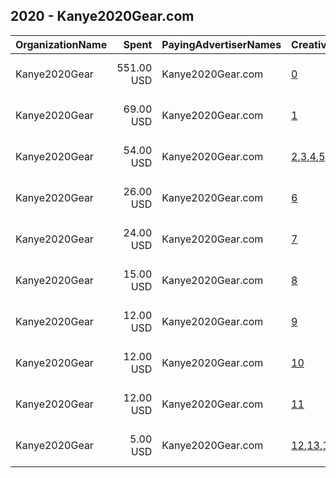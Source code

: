 ## 2020 - Kanye2020Gear.com 
|OrganizationName|Spent|PayingAdvertiserNames|CreativeUrls|Impressions|Genders|AgeBrackets|CountryCodes|BillingAddresses|CandidateBallotInformation|
|:---|---:|:---|:---|---:|:---|:---|:---|:---|:---|
|Kanye2020Gear|551.00 USD|Kanye2020Gear.com|[0](https://www.snap.com/political-ads/asset/293bf8be88b66f6ea171a94e1ded9b99d02829f2a827369b2f2db9c8d497ffef?mediaType=mp4)|403,121||16-24|united states|"73 Windsong Ct,EAST AMHERST,14051,US"|Kanye West|
|Kanye2020Gear|69.00 USD|Kanye2020Gear.com|[1](https://www.snap.com/political-ads/asset/293bf8be88b66f6ea171a94e1ded9b99d02829f2a827369b2f2db9c8d497ffef?mediaType=mp4)|28,207||15-30|united states|"73 Windsong Ct,EAST AMHERST,14051,US"|Kanye West|
|Kanye2020Gear|54.00 USD|Kanye2020Gear.com|[2](https://www.snap.com/political-ads/asset/591dfd392d9e4ca74928b67eb259158d6ee39866c4a04920bf9bbadb72b01050?mediaType=png),[3](https://www.snap.com/political-ads/asset/ff6ac16466141a26727fdba0d97e6bda6eac099fb3e4529e9e1cccf6efb951c8?mediaType=png),[4](https://www.snap.com/political-ads/asset/65c52f679b3f04455d7bf1e717cada341e6de677be0d27c4f377f9e3a1d49451?mediaType=png),[5](https://www.snap.com/political-ads/asset/fedb0271e659d4c94771a766c597c7bc34ed74ecd473b646757df91ab18cda0b?mediaType=png)|75,226||18-24|united states|"73 Windsong Ct,EAST AMHERST,14051,US"||
|Kanye2020Gear|26.00 USD|Kanye2020Gear.com|[6](https://www.snap.com/political-ads/asset/293bf8be88b66f6ea171a94e1ded9b99d02829f2a827369b2f2db9c8d497ffef?mediaType=mp4)|22,761||16-24|united states|"73 Windsong Ct,EAST AMHERST,14051,US"|Kanye West|
|Kanye2020Gear|24.00 USD|Kanye2020Gear.com|[7](https://www.snap.com/political-ads/asset/fedb0271e659d4c94771a766c597c7bc34ed74ecd473b646757df91ab18cda0b?mediaType=png)|6,680||18-36|united states|"73 Windsong Ct,EAST AMHERST,14051,US"|Kanye West|
|Kanye2020Gear|15.00 USD|Kanye2020Gear.com|[8](https://www.snap.com/political-ads/asset/2ad81cdcbb1078d89737f343eefb95daea1227cd30004b4942a3ef5dcf2f227b?mediaType=mp4)|11,873||16-25|united states|"73 Windsong Ct,EAST AMHERST,14051,US"||
|Kanye2020Gear|12.00 USD|Kanye2020Gear.com|[9](https://www.snap.com/political-ads/asset/293bf8be88b66f6ea171a94e1ded9b99d02829f2a827369b2f2db9c8d497ffef?mediaType=mp4)|9,512||16-24|united states|"73 Windsong Ct,EAST AMHERST,14051,US"|Kanye West|
|Kanye2020Gear|12.00 USD|Kanye2020Gear.com|[10](https://www.snap.com/political-ads/asset/293bf8be88b66f6ea171a94e1ded9b99d02829f2a827369b2f2db9c8d497ffef?mediaType=mp4)|10,922||16-24|united states|"73 Windsong Ct,EAST AMHERST,14051,US"|Kanye West|
|Kanye2020Gear|12.00 USD|Kanye2020Gear.com|[11](https://www.snap.com/political-ads/asset/38dcecb253e4cf804fcc97be3e8fdb20f876128c5b768346ef643e490693c088?mediaType=mp4)|3,988|||united states|"73 Windsong Ct,EAST AMHERST,14051,US"|Kanye West|
|Kanye2020Gear|5.00 USD|Kanye2020Gear.com|[12](https://www.snap.com/political-ads/asset/591dfd392d9e4ca74928b67eb259158d6ee39866c4a04920bf9bbadb72b01050?mediaType=png),[13](https://www.snap.com/political-ads/asset/ff6ac16466141a26727fdba0d97e6bda6eac099fb3e4529e9e1cccf6efb951c8?mediaType=png),[14](https://www.snap.com/political-ads/asset/65c52f679b3f04455d7bf1e717cada341e6de677be0d27c4f377f9e3a1d49451?mediaType=png),[15](https://www.snap.com/political-ads/asset/fedb0271e659d4c94771a766c597c7bc34ed74ecd473b646757df91ab18cda0b?mediaType=png)|5,503||18-24|united states|"73 Windsong Ct,EAST AMHERST,14051,US"||

